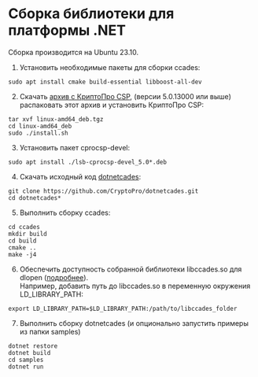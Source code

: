 Сборка библиотеки для платформы .NET
===
Сборка производится на Ubuntu 23.10.

1. Установить необходимые пакеты для сборки ccades:
```
sudo apt install cmake build-essential libboost-all-dev 
```
2. Скачать [архив с КриптоПро CSP](https://cryptopro.ru/products/csp/downloads), 
(версии 5.0.13000 или выше) распаковать этот архив и установить КриптоПро CSP:
```
tar xvf linux-amd64_deb.tgz
cd linux-amd64_deb
sudo ./install.sh
```
3. Установить пакет cprocsp-devel:
```
sudo apt install ./lsb-cprocsp-devel_5.0*.deb
```
4. Скачать исходный код [dotnetcades](https://github.com/CryptoPro/dotnetcades):
```
git clone https://github.com/CryptoPro/dotnetcades.git
cd dotnetcades*
```
5. Выполнить сборку ccades:
```
cd ccades
mkdir build
cd build
cmake ..
make -j4
```
6. Обеспечить доступность собранной библиотеки libccades.so для dlopen ([подробнее](https://www.mono-project.com/docs/advanced/pinvoke/#linux-shared-library-search-path)).<br/>
Например, добавить путь до libccades.so в переменную окружения LD_LIBRARY_PATH:
```
export LD_LIBRARY_PATH=$LD_LIBRARY_PATH:/path/to/libccades_folder
```
7. Выполнить сборку dotnetcades (и опционально запустить примеры из папки samples)
```
dotnet restore
dotnet build
cd samples
dotnet run
```

